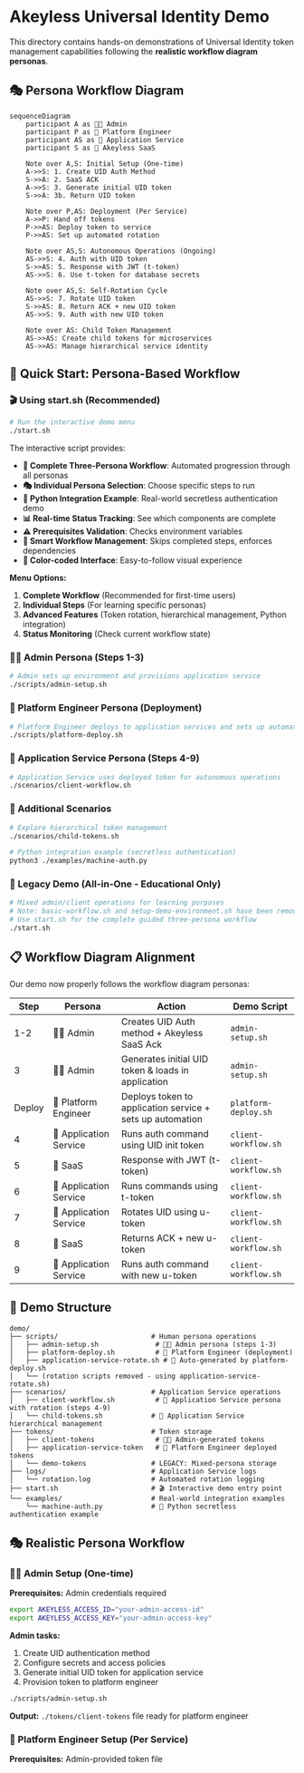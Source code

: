 # Akeyless Universal Identity Demo

This directory contains hands-on demonstrations of Universal Identity token management capabilities following the **realistic workflow diagram personas**.

## 🎭 Persona Workflow Diagram

```mermaid
sequenceDiagram
    participant A as 🧑‍💼 Admin
    participant P as 👷 Platform Engineer  
    participant AS as 🚀 Application Service
    participant S as 🏢 Akeyless SaaS

    Note over A,S: Initial Setup (One-time)
    A->>S: 1. Create UID Auth Method
    S->>A: 2. SaaS ACK
    A->>S: 3. Generate initial UID token
    S->>A: 3b. Return UID token
    
    Note over P,AS: Deployment (Per Service)
    A->>P: Hand off tokens
    P->>AS: Deploy token to service
    P->>AS: Set up automated rotation
    
    Note over AS,S: Autonomous Operations (Ongoing)
    AS->>S: 4. Auth with UID token
    S->>AS: 5. Response with JWT (t-token)
    AS->>S: 6. Use t-token for database secrets
    
    Note over AS,S: Self-Rotation Cycle
    AS->>S: 7. Rotate UID token
    S->>AS: 8. Return ACK + new UID token
    AS->>S: 9. Auth with new UID token
    
    Note over AS: Child Token Management
    AS->>AS: Create child tokens for microservices
    AS->>AS: Manage hierarchical service identity
```

## 🚀 Quick Start: Persona-Based Workflow

### 🎬 Using start.sh (Recommended)
```bash
# Run the interactive demo menu
./start.sh
```

The interactive script provides:
- **🎯 Complete Three-Persona Workflow**: Automated progression through all personas
- **🎭 Individual Persona Selection**: Choose specific steps to run
- **🐍 Python Integration Example**: Real-world secretless authentication demo
- **📊 Real-time Status Tracking**: See which components are complete
- **⚠️ Prerequisites Validation**: Checks environment variables
- **🔄 Smart Workflow Management**: Skips completed steps, enforces dependencies
- **🌈 Color-coded Interface**: Easy-to-follow visual experience

**Menu Options:**
1. **Complete Workflow** (Recommended for first-time users)
2. **Individual Steps** (For learning specific personas)
3. **Advanced Features** (Token rotation, hierarchical management, Python integration)
4. **Status Monitoring** (Check current workflow state)

### 🧑‍💼 Admin Persona (Steps 1-3)
```bash
# Admin sets up environment and provisions application service
./scripts/admin-setup.sh
```

### 👷 Platform Engineer Persona (Deployment)  
```bash
# Platform Engineer deploys to application services and sets up automation
./scripts/platform-deploy.sh
```

### 🚀 Application Service Persona (Steps 4-9)  
```bash
# Application Service uses deployed token for autonomous operations
./scenarios/client-workflow.sh
```

### 🔄 Additional Scenarios
```bash
# Explore hierarchical token management
./scenarios/child-tokens.sh

# Python integration example (secretless authentication)
python3 ./examples/machine-auth.py
```

### 🔄 Legacy Demo (All-in-One - Educational Only)
```bash
# Mixed admin/client operations for learning purposes
# Note: basic-workflow.sh and setup-demo-environment.sh have been removed
# Use start.sh for the complete guided three-persona workflow
./start.sh
```

## 📋 Workflow Diagram Alignment

Our demo now properly follows the workflow diagram personas:

| Step | Persona | Action | Demo Script |
|------|---------|--------|-------------|
| 1-2 | 🧑‍💼 Admin | Creates UID Auth method + Akeyless SaaS Ack | `admin-setup.sh` |
| 3 | 🧑‍💼 Admin | Generates initial UID token & loads in application | `admin-setup.sh` |
| Deploy | 👷 Platform Engineer | Deploys token to application service + sets up automation | `platform-deploy.sh` |
| 4 | 🚀 Application Service | Runs auth command using UID init token | `client-workflow.sh` |
| 5 | 🏢 SaaS | Response with JWT (t-token) | `client-workflow.sh` |
| 6 | 🚀 Application Service | Runs commands using t-token | `client-workflow.sh` |
| 7 | 🚀 Application Service | Rotates UID using u-token | `client-workflow.sh` |
| 8 | 🏢 SaaS | Returns ACK + new u-token | `client-workflow.sh` |
| 9 | 🚀 Application Service | Runs auth command with new u-token | `client-workflow.sh` |

## 📁 Demo Structure

```
demo/
├── scripts/                       # Human persona operations
│   ├── admin-setup.sh              # 🧑‍💼 Admin persona (steps 1-3)
│   ├── platform-deploy.sh          # 👷 Platform Engineer (deployment)
│   ├── application-service-rotate.sh # 🚀 Auto-generated by platform-deploy.sh
│   └── (rotation scripts removed - using application-service-rotate.sh)
├── scenarios/                     # Application Service operations
│   ├── client-workflow.sh          # 🚀 Application Service persona with rotation (steps 4-9)
│   └── child-tokens.sh            # 🚀 Application Service hierarchical management
├── tokens/                        # Token storage
│   ├── client-tokens               # 🧑‍💼 Admin-generated tokens
│   ├── application-service-token   # 👷 Platform Engineer deployed tokens
│   └── demo-tokens                # LEGACY: Mixed-persona storage
├── logs/                          # Application Service logs
│   └── rotation.log               # Automated rotation logging
├── start.sh                       # 🎬 Interactive demo entry point
└── examples/                      # Real-world integration examples
    └── machine-auth.py            # 🐍 Python secretless authentication example
```

## 🎭 Realistic Persona Workflow

### 👨‍💼 Admin Setup (One-time)

**Prerequisites:** Admin credentials required
```bash
export AKEYLESS_ACCESS_ID="your-admin-access-id"
export AKEYLESS_ACCESS_KEY="your-admin-access-key"
```

**Admin tasks:**
1. Create UID authentication method
2. Configure secrets and access policies  
3. Generate initial UID token for application service
4. Provision token to platform engineer

```bash
./scripts/admin-setup.sh
```

**Output:** `./tokens/client-tokens` file ready for platform engineer

### 👷 Platform Engineer Setup (Per Service)

**Prerequisites:** Admin-provided token file
```